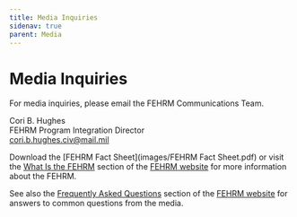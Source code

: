 ```yaml
---
title: Media Inquiries
sidenav: true
parent: Media
---
```

# Media Inquiries

For media inquiries, please email the FEHRM Communications Team.

Cori B. Hughes\
FEHRM Program Integration Director\
[cori.b.hughes.civ@mail.mil](mailto:cori.b.hughes.civ@mail.mil)

Download the [FEHRM Fact Sheet](images/FEHRM Fact Sheet.pdf) or visit the [What Is the FEHRM](/about-fehrm) section of the [FEHRM website](www.FEHRM.gov) for more information about the FEHRM.  

See also the [Frequently Asked Questions](/faq) section of the [FEHRM website](www.FEHRM.gov) for answers to common questions from the media. 

 [](<>)